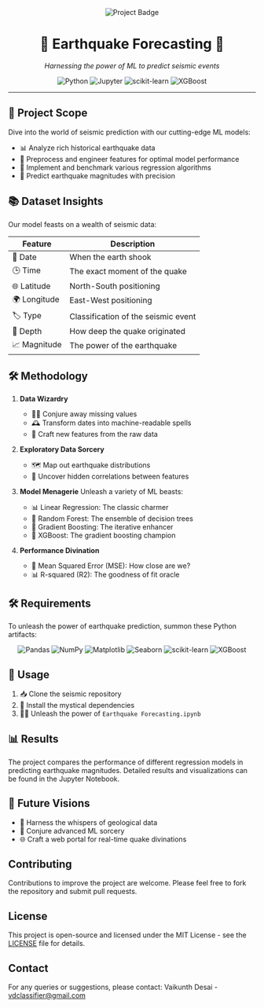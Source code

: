 <div align="center">
  <img src="https://img.shields.io/badge/Project-Earthquake%20Forecasting-FF6B6B?style=for-the-badge&logo=github" alt="Project Badge">
  <h1>🌋 Earthquake Forecasting 🔮</h1>
  <p><i>Harnessing the power of ML to predict seismic events</i></p>
</div>

<p align="center">
  <img src="https://img.shields.io/badge/Python-3776AB?style=flat-square&logo=python&logoColor=white" alt="Python">
  <img src="https://img.shields.io/badge/Jupyter-F37626?style=flat-square&logo=jupyter&logoColor=white" alt="Jupyter">
  <img src="https://img.shields.io/badge/scikit--learn-F7931E?style=flat-square&logo=scikit-learn&logoColor=white" alt="scikit-learn">
  <img src="https://img.shields.io/badge/XGBoost-03639A?style=flat-square&logo=xgboost&logoColor=white" alt="XGBoost">
</p>

---

## 🎯 Project Scope

Dive into the world of seismic prediction with our cutting-edge ML models:

- 📊 Analyze rich historical earthquake data
- 🧹 Preprocess and engineer features for optimal model performance
- 🤖 Implement and benchmark various regression algorithms
- 🔮 Predict earthquake magnitudes with precision

## 📚 Dataset Insights

Our model feasts on a wealth of seismic data:

| Feature   | Description                       |
|-----------|-----------------------------------|
| 📅 Date    | When the earth shook               |
| 🕒 Time    | The exact moment of the quake      |
| 🌐 Latitude| North-South positioning            |
| 🌍 Longitude| East-West positioning              |
| 🏷️ Type    | Classification of the seismic event|
| 📏 Depth   | How deep the quake originated      |
| 📈 Magnitude| The power of the earthquake        |

## 🛠️ Methodology

1. **Data Wizardry**
   - 🧙‍♂️ Conjure away missing values
   - 🕰️ Transform dates into machine-readable spells
   - 🎨 Craft new features from the raw data

2. **Exploratory Data Sorcery**
   - 🗺️ Map out earthquake distributions
   - 🔗 Uncover hidden correlations between features

3. **Model Menagerie**
   Unleash a variety of ML beasts:
   - 📊 Linear Regression: The classic charmer
   - 🌳 Random Forest: The ensemble of decision trees
   - 🚀 Gradient Boosting: The iterative enhancer
   - 🐯 XGBoost: The gradient boosting champion

4. **Performance Divination**
   - 🎯 Mean Squared Error (MSE): How close are we?
   - 📊 R-squared (R2): The goodness of fit oracle

## 🛠️ Requirements

To unleash the power of earthquake prediction, summon these Python artifacts:

<div align="center">

![Pandas](https://img.shields.io/badge/pandas-%23150458.svg?style=for-the-badge&logo=pandas&logoColor=white)
![NumPy](https://img.shields.io/badge/numpy-%23013243.svg?style=for-the-badge&logo=numpy&logoColor=white)
![Matplotlib](https://img.shields.io/badge/Matplotlib-%23ffffff.svg?style=for-the-badge&logo=Matplotlib&logoColor=black)
![Seaborn](https://img.shields.io/badge/seaborn-%23121011.svg?style=for-the-badge&logo=seaborn&logoColor=white)
![scikit-learn](https://img.shields.io/badge/scikit--learn-%23F7931E.svg?style=for-the-badge&logo=scikit-learn&logoColor=white)
![XGBoost](https://img.shields.io/badge/XGBoost-%23121011.svg?style=for-the-badge&logo=xgboost&logoColor=white)

</div>

## 🚀 Usage

1. 📥 Clone the seismic repository
2. 🔧 Install the mystical dependencies
3. 🧙‍♂️ Unleash the power of `Earthquake Forecasting.ipynb`

## 📊 Results

The project compares the performance of different regression models in predicting earthquake magnitudes. Detailed results and visualizations can be found in the Jupyter Notebook.

## 🔮 Future Visions

- 🌋 Harness the whispers of geological data
- 🧠 Conjure advanced ML sorcery
- 🌐 Craft a web portal for real-time quake divinations

## Contributing

Contributions to improve the project are welcome. Please feel free to fork the repository and submit pull requests.

## License

This project is open-source and licensed under the MIT License - see the [LICENSE](LICENSE.txt) file for details.

## Contact

For any queries or suggestions, please contact:
Vaikunth Desai - vdclassifier@gmail.com
